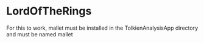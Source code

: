 # LordOfTheRings

For this to work, mallet must be installed in the TolkienAnalysisApp directory and must be named mallet
